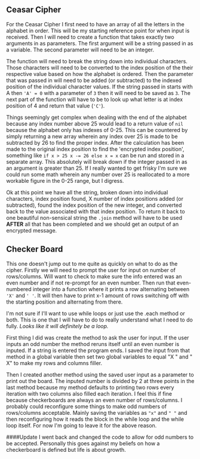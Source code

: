 ## Ceasar Cipher

For the Ceasar Cipher I first need to have an array of all the letters in the alphabet in order.  This will be my starting reference point for when input is received.  Then I will need to create a function that takes exactly two arguments in as parameters. The first argument will be a string passed in as a variable.  The second parameter will need to be an integer.

The function will need to break the string down into individual characters.  Those characters will need to be converted to the index position of the their respective value based on how the alphabet is ordered.  Then the parameter that was passed in will need to be added (or subtracted) to the indexed position of the individual character values. If the string passed in starts with A then `'A' = 0` with a parameter of `3` then it will need to be saved as `3`.  The next part of the function will have to be to look up what letter is at index position of 4 and return that value (`'C'`).  

Things seemingly get complex when dealing with the end of the alphabet because any index number above 25 would lead to a return value of `nil` because the alphabet only has indexes of 0-25.  This can be countered by simply returning a new array wherein any index over 25 is made to be subtracted by 26 to find the proper index. After the calculation has been made to the original index position to find the 'encrypted index position', something like  `if x > 25 x -= 26 else x = x` can be run and stored in a separate array.  This absolutely will break down if the integer passed in as an argument is greater than 25.  If I really wanted to get frisky I'm sure we could run some math wherein any number over 25 is reallocated to a more workable figure in the 0-25 range, but I digress.

Ok at this point we have all the string, broken down into individual characters, index position found, X number of index positions added (or subtracted), found the index position of the new integer, and converted back to the value associated with that index position.  To return it back to one beautiful non-sensical string the `.join` method will have to be used **AFTER** all that has been completed and we should get an output of an encrypted message.



## Checker Board
This one doesn't jump out to me quite as quickly on what to do as the cipher.  Firstly we will need to prompt the user for input on number of rows/columns.  Will want to check to make sure the info entered was an even number and if not re-prompt for an even number.  Then run that even-numbered integer into a function where it prints a row alternating between `'X'` and `' '`.  It will then have to print x-1 amount of rows switching off with the starting position and alternating from there.

I'm not sure if I'll want to use while loops or just use the .each method or both.  This is one that I will have to do to really understand what I need to do fully.  *Looks like it will definitely be a loop.*  

First thing I did was create the method to ask the user for input.  If the user inputs an odd number the method reruns itself until an even number is inputed.  If a string is entered the program ends. I saved the input from that method in a global variable then set two global variables to equal "X " and " X" to make my rows and columns filler.  

Then I created another method using the saved user input as a parameter to print out the board.  The inputed number is divided by 2 at three points in the last method because my method defaults to printing two rows every iteration with two columns also filled each iteration.  I feel this if fine because checkerboards are always an even number of rows/columns.  I probably could reconfigure some things to make odd numbers of rows/columns acceptable.  Mainly saving the variables as `"x"`  and `" "` and then reconfiguring how it reads the block in the while loop and the while loop itself.  For now I'm going to leave it for the above reason.

####Update
I went back and changed the code to allow for odd numbers to be accepted.  Personally this goes against my beliefs on how a checkerboard is defined but life is about growth.
